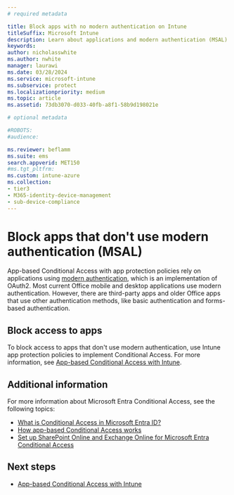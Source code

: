 ```yaml
---
# required metadata

title: Block apps with no modern authentication on Intune
titleSuffix: Microsoft Intune
description: Learn about applications and modern authentication (MSAL) using Microsoft Intune.
keywords:
author: nicholasswhite
ms.author: nwhite
manager: laurawi
ms.date: 03/28/2024
ms.service: microsoft-intune
ms.subservice: protect
ms.localizationpriority: medium
ms.topic: article
ms.assetid: 73db3070-d033-40fb-a8f1-58b9d198021e

# optional metadata

#ROBOTS:
#audience:

ms.reviewer: beflamm
ms.suite: ems
search.appverid: MET150
#ms.tgt_pltfrm:
ms.custom: intune-azure
ms.collection:
- tier3
- M365-identity-device-management
- sub-device-compliance
---
```


# Block apps that don't use modern authentication (MSAL)

App-based Conditional Access with app protection policies rely on applications using [modern authentication](https://support.office.com/article/Using-Office-365-modern-authentication-with-Office-clients-776c0036-66fd-41cb-8928-5495c0f9168a), which is an implementation of OAuth2. Most current Office mobile and desktop applications use modern authentication. However, there are third-party apps and older Office apps that use other authentication methods, like basic authentication and forms-based authentication.

## Block access to apps

To block access to apps that don't use modern authentication, use Intune app protection policies to implement Conditional Access. For more information, see [App-based Conditional Access with Intune](app-based-conditional-access-intune.md).

## Additional information

For more information about Microsoft Entra Conditional Access, see the following topics:
- [What is Conditional Access in Microsoft Entra ID?](/azure/active-directory/conditional-access/overview)
- [How app-based Conditional Access works](app-based-conditional-access-intune.md#how-app-based-conditional-access-works)
- [Set up SharePoint Online and Exchange Online for Microsoft Entra Conditional Access](/azure/active-directory/conditional-access/conditional-access-for-exo-and-spo)

## Next steps

- [App-based Conditional Access with Intune](app-based-conditional-access-intune.md)
